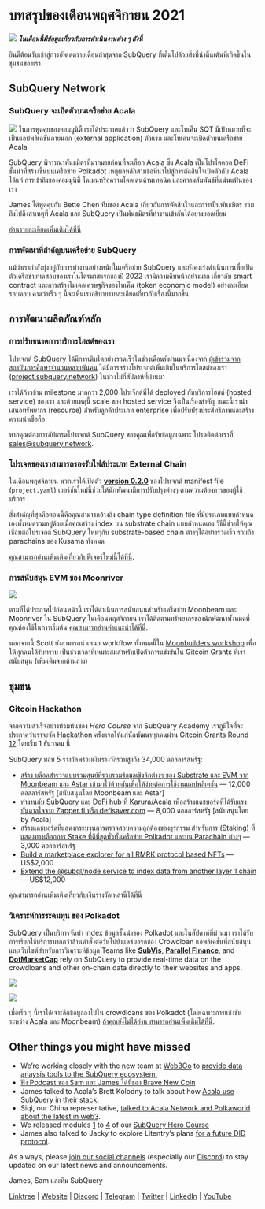 # บทสรุปของเดือนพฤศจิกายน 2021

![](https://miro.medium.com/max/1400/1*qzKzZnWY2ao3tiffwwugXQ.png) **_ในเดือนนี้มีข้อมูลเกี่ยวกับการดำเนินงานต่าง ๆ ดังนี้_**

ยินดีต้อนรับเข้าสู่การอัพเดตรายเดือนล่าสุดจาก SubQuery ที่เต็มไปด้วยสิ่งที่น่าตื่นเต้นที่เกิดขึ้นในชุมชนของเรา

## SubQuery Network

### SubQuery จะเปิดตัวบนเครือข่าย Acala

![](https://miro.medium.com/max/600/0*SJ1TWt1sGwUWqvuI.gif) ในการพูดคุยของคอมมูนิตี้ เราได้ประกาศแล้วว่า SubQuery และโทเค็น SQT มีเป้าหมายที่จะเป็นแอปพลิเคชันภายนอก (external application) ตัวแรก และโทเคนจะเปิดตัวบนเครือข่าย Acala

SubQuery พิจารณาพันธมิตรที่มากมายก่อนที่จะเลือก Acala ซึ่ง Acala เป็นโปรโตคอล DeFi ชั้นนำที่สร้างขึ้นบนเครือข่าย Polkadot เหตุผลหลักสามข้อที่นำไปสู่การตัดสินใจเปิดตัวกับ Acala ได้แก่ การเข้าถึงของคอมมูนิตี้ โดเมนหรือความโดดเด่นด้านเทคนิค และความสัมพันธ์ที่แน่นแฟ้นของเรา

James ได้พูดคุยกับ Bette Chen ทีมของ Acala เกี่ยวกับการตัดสินใจและการเป็นพันธมิตร รวมถึงไปถึงสาเหตุที่ Acala และ SubQuery เป็นพันธมิตรที่ทำงานเข้ากันได้อย่างยอดเยี่ยม

[อ่านรายละเอียดเพิ่มเติมได้ที่นี่](https://blog.subquery.network/blogs/20211125-subquery-network-acala.html)

### การพัฒนาที่สำคัญบนเครือข่าย SubQuery

แม้ว่าเรากำลังยุ่งอยู่กับการทำงานอย่างหนักในเครือข่าย SubQuery และยังคงเร่งดำเนินการเพื่อเปิดตัวเครือข่ายทดสอบของเราในไตรมาสแรกของปี 2022 เรามีความคืบหน้าอย่างมาก เกี่ยวกับ smart contract และการสร้างโมเดลเศรษฐกิจของโทเค็น (token economic model) อย่างละเอียดรอบคอบ คาดว่าเร็ว ๆ นี้จะเห็นเราอธิบายรายละเอียดเกี่ยวกับเรื่องนี้มากขึ้น

## การพัฒนาผลิตภัณฑ์หลัก

### การปรับขนาดการบริการโฮสต์ของเรา

โปรเจกต์ SubQuery ได้มีการเติบโตอย่างรวดเร็วในช่วงเดือนที่ผ่านมาเนื่องจาก [ผู้เข้าร่วมจากสถาบันการศึกษาจำนวนหลายพันคน](https://blog.subquery.network/blogs/20211018-subquery-launches-the-subquery-academy.html) ได้มีการสร้างโปรเจกต์เพิ่มเติมในบริการโฮสต์ของเรา ([project.subquery.network](https://project.subquery.network/)) ในช่วงไม่กี่สัปดาห์ที่ผ่านมา

เราได้ก้าวข้าม milestone มากกว่า 2,000 โปรเจ็กต์ที่ได้ deployed กับบริการโฮสต์ (hosted service) ของเรา และด้วยเหตุนี้ scale ของ hosted service จึงเป็นเรื่องสำคัญ ขณะนี้เรานำเสนอทรัพยากร (resource) สำหรับลูกค้าประเภท enterprise เพื่อปรับปรุงประสิทธิภาพและสร้างความน่าเชื่อถือ

หากคุณต้องการอัปเกรดโปรเจกต์ SubQuery ของคุณเพื่อรับข้อมูลเฉพาะ โปรดติดต่อเราที่ [sales@subquery.network](mailto:sales@subquery.network).

### โปรเจคของเราสามารถรองรับไฟล์ประเภท External Chain

ในเดือนพฤศจิกายน พวกเราได้เปิดตัว [**version 0.2.0**](https://doc.subquery.network/create/manifest/) ของโปรเจกต์ manifest file (`project.yaml`) เวอร์ชันใหม่นี้ช่วยให้นักพัฒนามีการปรับปรุงต่างๆ ตามความต้องการของผู้ใช้บริการ

สิ่งสำคัญที่สุดคือตอนนี้คือคุณสามารถอ้างอิง chain type definition file ที่มีประเภทแบบกำหนดเองทั้งหมดรวมอยู่ด้วยเมื่อคุณสร้าง index บน substrate chain แบบกำหนดเอง วิธีนี้ช่วยให้คุณเชื่อมต่อโปรเจกต์ SubQuery ใหม่ๆกับ substrate-based chain ต่างๆได้อย่างรวดเร็ว รวมถึง parachains ของ Kusama ทั้งหมด

[คุณสามารถอ่านเพิ่มเติมเกี่ยวกับฟีเจอร์ใหม่นี้ได้ที่นี่](https://blog.subquery.network/blogs/20211105-november-technical-update.html#support-for-external-chain-type-files-in-project-manifest).

### การสนับสนุน EVM ของ Moonriver

![](https://miro.medium.com/max/600/0*B27QVtvcR6nXA9ff.gif)

ตามที่ได้ประกาศไปก่อนหน้านี้ เราได้ดำเนินการสนับสนุนสำหรับเครือข่าย Moonbeam และ Moonriver ใน SubQuery ในเดือนพฤศจิกายน เราได้ติดตามทรัพยากรของนักพัฒนาทั้งหมดที่คุณต้องใช้ในการเริ่มต้น [คุณสามารถอ่านคำแนะนำได้ที่นี่](https://blog.subquery.network/blogs/20211105-november-technical-update.html#moonbeam-evm-support).

นอกจากนี้ Scott ยังสามารถนำเสนอ workflow ทั้งหมดนี้ใน [Moonbuilders workshop](https://www.crowdcast.io/e/moonbuilders-ws/10) เพื่อให้ทุกคนได้รับทราบ เป็นช่วงเวลาที่เหมาะสมสำหรับเปิดตัวการแข่งขันใน Gitcoin Grants ที่เราสนับสนุน (เพิ่มเติมจากด้านล่าง)

## ชุมชน

### Gitcoin Hackathon

จากความสำเร็จอย่างท่วมท้นของ _Hero Course_ จาก SubQuery Academy เราภูมิใจที่จะประกาศว่าเราจะจัด Hackathon ครั้งแรกให้แก่นักพัฒนาทุกคนผ่าน [Gitcoin Grants Round 12](https://gitcoin.co/hackathon/gr12/?org=subquery) โดยเริ่ม 1 ธันวาคม นี้

SubQuery มอบ 5 รางวัลพร้อมเงินรางวัลรวมสูงถึง 34,000 ดอลลาร์สหรัฐ:

- [สร้าง บล็อคสำรวจแบบรวมศูนย์ที่รวบรวมข้อมูลเชิงลึกต่างๆ ของ Substrate และ EVM จาก Moonbeam และ Astar เข้ามาไว้ด้วยกันเพื่อให้ง่ายต่อการใช้งานแอปพลิเคชัน](https://gitcoin.co/issue/subquery/grants/1) — 12,000 ดอลลาร์สหรัฐ [สนับสนุนโดย Moonbeam และ Astar]
- [ทำงานกับ SubQuery และ DeFi hub ที่ Karura/Acala เพื่อสร้างแดชบอร์ดที่ได้รับแรงบันดาลใจจาก Zapper.fi หรือ defisaver.com](https://gitcoin.co/issue/subquery/grants/2) — 8,000 ดอลลาร์สหรัฐ [สนับสนุนโดย by Acala]
- [สร้างแดชบอร์ดที่แสดงกระบวนการตรวจสอบความถูกต้องของธุรกรรม สำหรับการ (Staking) ที่แสดงทางเลือกการ Stake ที่ดีที่สุดทั่วทั้งเครือข่าย Polkadot และบน Parachain ต่างๆ](https://gitcoin.co/issue/subquery/grants/3) — 3,000 ดอลลาร์สหรัฐ
- [Build a marketplace explorer for all RMRK protocol based NFTs](https://gitcoin.co/issue/subquery/grants/4) — US$2,000
- [Extend the @subql/node service to index data from another layer 1 chain](https://gitcoin.co/issue/subquery/grants/5) — US$12,000

[คุณสามารถอ่านเพิ่มเติมเกี่ยวกับเงินรางวัลเหล่านี้ได้ที่นี่](https://blog.subquery.network/blogs/20211120-gitcoin12-hackathon.html)

### วิเคราะห์การระดมทุน ของ Polkadot

SubQuery เป็นบริการจัดทำ index ข้อมูลชั้นนำของ Polkadot และในสัปดาห์ที่ผ่านมา เราได้รับการเรียกใช้บริการมากกว่าล้านคำสั่งต่อวันไปยังแดชบอร์ดของ Crowdloan แอพลิเคชั่นที่สนับสนุน และเว็บไซต์สำหรับการวิเคราะห์ข้อมูล Teams like [**SubVis**](https://www.subvis.io/), [**Parallel Finance**](https://parallel.fi/), and [**DotMarketCap**](https://dotmarketcap.com/) rely on SubQuery to provide real-time data on the crowdloans and other on-chain data directly to their websites and apps.

![](https://miro.medium.com/max/60/0*HfsoOwpat76ip6Jg?q=20)

![](https://miro.medium.com/max/700/0*HfsoOwpat76ip6Jg)

เมื่อเร็ว ๆ นี้เราได้เจาะลึกข้อมูลลงไปใน crowdloans ของ Polkadot (โดยเฉพาะการแข่งขันระหว่าง Acala และ Moonbeam) [ถ้าคุณยังไม่ได้อ่าน สามารถอ่านเพิ่มเติมได้ที่นี่](https://blog.subquery.network/blogs/20211124-polkadot-crowdloans.html).

## Other things you might have missed

- We’re working closely with the new team at [Web3Go](https://www.web3go.xyz/) to [provide data anaysis tools to the SubQuery ecosystem.](https://blog.subquery.network/customer_announcements/20211110-web3go.html)
- [ฟัง Podcast ของ Sam และ James ได้ที่ช่อง Brave New Coin](https://bravenewcoin.com/insights/podcasts/subquery-connecting-the-dots-on-polkadot)
- James talked to Acala’s Brett Kolodny to talk about how [Acala use SubQuery in their stack](https://www.youtube.com/watch?v=Wbxwj8K67Lw).
- Siqi, our China representative, [talked to Acala Network and Polkaworld about the latest in web3](https://www.huoxing24.com/live/24313016).
- We released modules [1](https://doc.subquery.network/academy/herocourse/module1/) to [4](https://doc.subquery.network/academy/herocourse/module4/) of our [SubQuery Hero Course](https://blog.subquery.network/blogs/20211018-subquery-launches-the-subquery-academy.html)
- James also talked to Jacky to explore Litentry’s plans [for a future DID protocol](https://www.youtube.com/watch?v=Rqlpo9QIVyk).

As always, please [join our social channels](https://linktr.ee/subquerynetwork) (especially our [Discord](https://discord.com/invite/subquery)) to stay updated on our latest news and announcements.

James, Sam และทีม SubQuery

[Linktree](https://linktr.ee/subquerynetwork) | [Website](https://subquery.network/) | [Discord](https://discord.com/invite/78zg8aBSMG) | [Telegram](https://t.me/subquerynetwork) | [Twitter](https://twitter.com/subquerynetwork) | [LinkedIn](https://www.linkedin.com/company/subquery) | [YouTube](https://www.youtube.com/channel/UCi1a6NUUjegcLHDFLr7CqLw)
